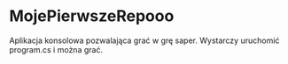 # MojePierwszeRepooo
Aplikacja konsolowa pozwalająca grać w grę saper. Wystarczy uruchomić program.cs i można grać. 
